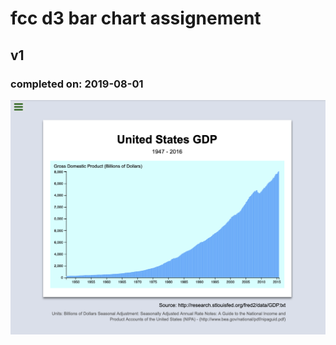 # fcc d3 bar chart assignement
## v1
### completed on: 2019-08-01

<img src="Screen Shot 2019-08-01 at 4.36.28 PM.png" alt="screen" width="800px">
